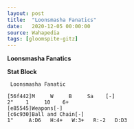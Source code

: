 ```yaml
---
layout: post
title:  "Loonsmasha Fanatics"
date:   2020-12-05 00:00:00
source: Wahapedia
tags: [gloomspite-gitz]
---
```


**Loonsmasha Fanatics**

**Stat Block**
```
 Loonsmasha Fanatic
```

```
[56f442]M     W     B     Sa    [-]
2"    1     10    6+    
[e85545]Weapons[-]
[c6c930]Ball and Chain[-]
1"     A:D6   H:4+   W:3+   R:-2   D:D3  
```
    